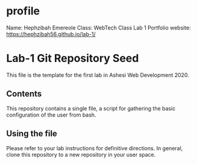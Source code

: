 # profile
Name: Hephzibah Emereole
Class: WebTech Class Lab 1
Portfolio website: https://hephzibah56.github.io/lab-1/

# Lab-1 Git Repository Seed

This file is the template for the first lab in Ashesi Web Development 2020.

## Contents

This repository contains a single file, a script for gathering the basic configuration of the user from bash.

## Using the file

Please refer to your lab instructions for definitive directions. In general, clone this repository to a new repository in your user space.
